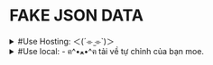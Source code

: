 # FAKE JSON DATA

</details>
<details lose="" align="left">
  <summary>  
  #Use Hosting: ＜(´⌯  ̫⌯`)＞
  </summary>
  
Get json: [click here🐸](https://rudeusmsk.github.io/JsonServer_FakeAPI/JsonServer/db.json)

</details> 
<details lose="" align="left">
  <summary>
  #Use local: -⁠ ฅ^•ﻌ•^ฅ tải về tự chỉnh của bạn moe.
  </summary>
    
  ## How to use:
    
1. download src code [here](https://github.com/rudeusMSK/JsonServer_FakeAPI/) or You can learn more [here](https://www.npmjs.com/package/json-server).
2. open terminal: pass it to JSON Server CLI :

``` JavaScript
npx json-server db.json
```
3. Open Browser:
If you see the following code:
``` JavaScript
JSON Server started on PORT :3000
Press CTRL-C to stop
Watching db.json...

( ˶ˆ ᗜ ˆ˵ )

Index:
http://localhost:3000/

Static files:
Serving ./public directory if it exists

Endpoints:
http://localhost:3000/Account
http://localhost:3000/Category
http://localhost:3000/SubCategory
http://localhost:3000/Product
http://localhost:3000/Favourite
```
Then open your browser and go to this address: `http://localhost:3000`

![image](https://github.com/rudeusMSK/JsonServer_FakeAPI/assets/160387470/47c2e540-573c-404b-8526-9cdcaada43e6)


## How to disable:

terminal: `Ctrl` + `C`

## How to CRUD:
Demo 1 Only -⁠ ＜(´⌯  ̫⌯`)＞:
1. Get Product by id: `http://localhost:3000/Product` + `?ProductID=1`
``` http
  http://localhost:3000/Product?ProductID=1
```
Show more [here ara ara](https://www.npmjs.com/package/json-server?activeTab=readme)
</details> 

